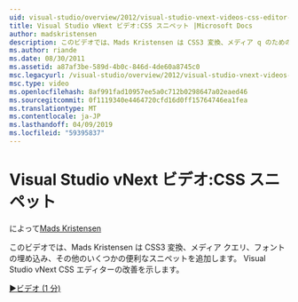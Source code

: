 ```yaml
---
uid: visual-studio/overview/2012/visual-studio-vnext-videos-css-editor-snippets
title: Visual Studio vNext ビデオ:CSS スニペット |Microsoft Docs
author: madskristensen
description: このビデオでは、Mads Kristensen は CSS3 変換、メディア q のためのいくつかの便利なスニペットを追加します。 Visual Studio vNext CSS エディターの改善を示します.
ms.author: riande
ms.date: 08/30/2011
ms.assetid: a87af3be-589d-4b0c-846d-4de60a8745c0
msc.legacyurl: /visual-studio/overview/2012/visual-studio-vnext-videos-css-editor-snippets
msc.type: video
ms.openlocfilehash: 8af991fad10957ee5a0c712b0298647a02eaed46
ms.sourcegitcommit: 0f1119340e4464720cfd16d0ff15764746ea1fea
ms.translationtype: MT
ms.contentlocale: ja-JP
ms.lasthandoff: 04/09/2019
ms.locfileid: "59395837"
---
```

# <a name="visual-studio-vnext-videos-css-snippets"></a>Visual Studio vNext ビデオ:CSS スニペット

によって[Mads Kristensen](https://github.com/madskristensen)

このビデオでは、Mads Kristensen は CSS3 変換、メディア クエリ、フォントの埋め込み、その他のいくつかの便利なスニペットを追加します。 Visual Studio vNext CSS エディターの改善を示します。

[&#9654;ビデオ (1 分)](https://channel9.msdn.com/Blogs/ASP-NET-Site-Videos/visual-studio-vnext-videos-css-editor-snippets)
